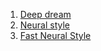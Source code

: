 1. [Deep dream](https://github.com/google/deepdream)
2. [Neural style](https://github.com/jcjohnson/neural-style)
3. [Fast Neural Style](https://github.com/jcjohnson/fast-neural-style)
